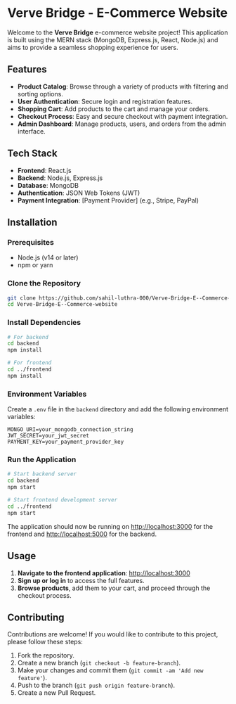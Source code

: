 
# Verve Bridge - E-Commerce Website

Welcome to the **Verve Bridge** e-commerce website project! This application is built using the MERN stack (MongoDB, Express.js, React, Node.js) and aims to provide a seamless shopping experience for users. 

## Features

- **Product Catalog**: Browse through a variety of products with filtering and sorting options.
- **User Authentication**: Secure login and registration features.
- **Shopping Cart**: Add products to the cart and manage your orders.
- **Checkout Process**: Easy and secure checkout with payment integration.
- **Admin Dashboard**: Manage products, users, and orders from the admin interface.

## Tech Stack

- **Frontend**: React.js
- **Backend**: Node.js, Express.js
- **Database**: MongoDB
- **Authentication**: JSON Web Tokens (JWT)
- **Payment Integration**: [Payment Provider] (e.g., Stripe, PayPal)

## Installation

### Prerequisites

- Node.js (v14 or later)
- npm or yarn

### Clone the Repository

```bash
git clone https://github.com/sahil-luthra-000/Verve-Bridge-E--Commerce-website.git
cd Verve-Bridge-E--Commerce-website
```

### Install Dependencies

```bash
# For backend
cd backend
npm install

# For frontend
cd ../frontend
npm install
```

### Environment Variables

Create a `.env` file in the `backend` directory and add the following environment variables:

```env
MONGO_URI=your_mongodb_connection_string
JWT_SECRET=your_jwt_secret
PAYMENT_KEY=your_payment_provider_key
```

### Run the Application

```bash
# Start backend server
cd backend
npm start

# Start frontend development server
cd ../frontend
npm start
```

The application should now be running on [http://localhost:3000](http://localhost:3000) for the frontend and [http://localhost:5000](http://localhost:5000) for the backend.

## Usage

1. **Navigate to the frontend application**: [http://localhost:3000](http://localhost:3000)
2. **Sign up or log in** to access the full features.
3. **Browse products**, add them to your cart, and proceed through the checkout process.

## Contributing

Contributions are welcome! If you would like to contribute to this project, please follow these steps:

1. Fork the repository.
2. Create a new branch (`git checkout -b feature-branch`).
3. Make your changes and commit them (`git commit -am 'Add new feature'`).
4. Push to the branch (`git push origin feature-branch`).
5. Create a new Pull Request.

